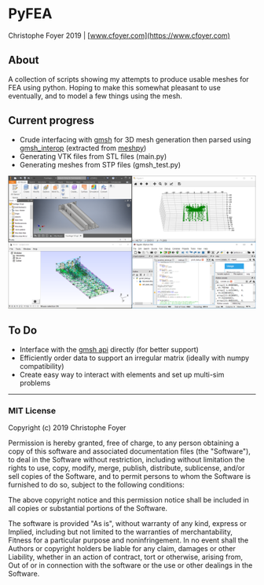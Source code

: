 # PyFEA

Christophe Foyer 2019 | [www.cfoyer.com](https://www.cfoyer.com)

## About
A collection of scripts showing my attempts to produce usable meshes for FEA using python. 
Hoping to make this somewhat pleasant to use eventually, and to model a few things using the mesh.

## Current progress
- Crude interfacing with [gmsh](http://gmsh.info/) for 3D mesh generation then parsed using [gmsh_interop](https://github.com/inducer/gmsh_interop/tree/master/gmsh_interop) (extracted from [meshpy](https://github.com/inducer/meshpy))
- Generating VTK files from STL files (main.py)
- Generating meshes from STP files (gmsh_test.py)

![Current state](screenshots/meshing.png)

## To Do
- Interface with the [gmsh api](https://gitlab.onelab.info/gmsh/gmsh/blob/master/api/gmsh.py) directly (for better support)
- Efficiently order data to support an irregular matrix (ideally with numpy compatibility)
- Create easy way to interact with elements and set up multi-sim problems

______

### MIT License

Copyright (c) 2019 Christophe Foyer

Permission is hereby granted, free of charge, to any person obtaining a copy
of this software and associated documentation files (the "Software"), to deal
in the Software without restriction, including without limitation the rights
to use, copy, modify, merge, publish, distribute, sublicense, and/or sell
copies of the Software, and to permit persons to whom the Software is
furnished to do so, subject to the following conditions:

The above copyright notice and this permission notice shall be included in all
copies or substantial portions of the Software.

The software is provided "As is", without warranty of any kind, express or
Implied, including but not limited to the warranties of merchantability,
Fitness for a particular purpose and noninfringement. In no event shall the
Authors or copyright holders be liable for any claim, damages or other
Liability, whether in an action of contract, tort or otherwise, arising from,
Out of or in connection with the software or the use or other dealings in the
Software.
